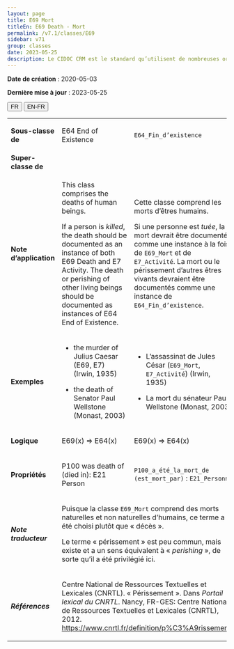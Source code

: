 ```yaml
---
layout: page
title: E69 Mort
titleEn: E69 Death - Mort
permalink: /v7.1/classes/E69
sidebar: v71
group: classes
date: 2023-05-25
description: Le CIDOC CRM est le standard qu’utilisent de nombreuses organisations pour l’échange et l’intégration de jeux de données et de spécifications patrimoniales. Il est développé et maintenu à jour exclusivement en anglais par le CRM SIG, un sous-groupe du Conseil international des musées (ICOM). Ceci est une traduction officielle en français développée par la Traduction en français du CIDOC CRM, une initiative qui offre une version française à jour et accessible ouvertement et gratuitement du standard CIDOC CRM et en démocratise l'usage dans la communauté patrimoniale francophone. ------------ The CIDOC CRM is the standard used by many heritage organizations for the exchange and integration of museum collection datasets and specifications. It is developed and maintained exclusively in English by the CRM SIG, a subgroup of the International Council of Museums (ICOM). This is an official translation developed by the Traduction en français du CIDOC CRM, an initiative offering an open, up-to-date, and free French version of the CIDOC CRM standard, and democratizing its use in the francophone heritage community.
---
```


**Date de création** : 2020-05-03

**Dernière mise à jour** : 2023-05-25

<div class="lang-buttons">
 <button id="fr" class="activate">FR</button>
 <button id="en-fr">EN-FR</button>
</div>

<table>
<tbody>
<tr>
<td><strong>Sous-classe de</strong></td>
<td class="en">
<p>E64 End of Existence</p>
</td>
<td>
<p><code class="language-plaintext highlighter-rouge">E64_Fin_d’existence</code> </p>
</td>
</tr>
<tr>
<td><strong>Super-classe de</strong></td>
<td class="en">
</td>
<td>
</td>
</tr>
<tr>
<td><strong>Note d’application</strong></td>
<td class="en">
<p>This class comprises the deaths of human beings. </p>
<p>If a person is <em>killed</em>, the death should be documented as an instance of both E69 Death and E7 Activity. The death or perishing of other living beings should be documented as instances of E64 End of Existence.</p>
</td>
<td>
<p>Cette classe comprend les morts d’êtres humains. </p>
<p>Si une personne est <em>tuée</em>, la mort devrait être documentée comme une instance à la fois de <code class="language-plaintext highlighter-rouge">E69_Mort</code> et de <code class="language-plaintext highlighter-rouge">E7_Activité</code>. La mort ou le périssement d’autres êtres vivants devraient être documentés comme une instance de <code class="language-plaintext highlighter-rouge">E64_Fin_d’existence</code>. </p>
</td>
</tr>
<tr>
<td><strong>Exemples</strong></td>
<td class="en">
<ul>
<li><p>the murder of Julius Caesar (E69, E7) (Irwin, 1935)</p>
</li>
<li><p>the death of Senator Paul Wellstone (Monast, 2003)</p>
</li>
</ul>
</td>
<td>
<ul>
<li><p>L’assassinat de Jules César (<code class="language-plaintext highlighter-rouge">E69_Mort</code>,  <code class="language-plaintext highlighter-rouge">E7_Activité</code>) (Irwin, 1935)</p>
</li>
<li><p>La mort du sénateur Paul Wellstone (Monast, 2003)</p>
</li>
</ul>
</td>
</tr>
<tr>
<td><strong>Logique</strong></td>
<td class="en">
<p>E69(x) ⇒ E64(x)</p>
</td>
<td>
<p>E69(x) ⇒ E64(x)</p>
</td>
</tr>
<tr>
<td><strong>Propriétés</strong></td>
<td class="en">
<p>P100 was death of (died in): E21 Person</p>
</td>
<td>
<p><code class="language-plaintext highlighter-rouge">P100_a_été_la_mort_de (est_mort_par)</code> : <code class="language-plaintext highlighter-rouge">E21_Personne</code> </p>
</td>
</tr>
<tr>
<td><strong><em>Note traducteur</em></strong></td>
<td colspan="2">
<p>Puisque la classe <code class="language-plaintext highlighter-rouge">E69_Mort</code> comprend des morts naturelles et non naturelles d’humains, ce terme a été choisi plutôt que « décès ». </p>
<p>Le terme  « périssement » est peu commun, mais existe et a un sens équivalent à « <em>perishing </em>», de sorte qu’il a été privilégié ici. </p>
</td>
</tr>
<tr>
<td><strong><em>Références</em></strong></td>
<td colspan="2">
<p>Centre National de Ressources Textuelles et Lexicales (CNRTL). « Périssement ». Dans <em>Portail lexical du CNRTL</em>. Nancy, FR-GES: Centre National de Ressources Textuelles et Lexicales (CNRTL), 2012.<a href="https://www.cnrtl.fr/definition/p%C3%A9rissement"><span class="underline"> </span></a><a href="https://www.cnrtl.fr/definition/p%C3%A9rissement"><span class="underline">https://www.cnrtl.fr/definition/p%C3%A9rissement</span></a>.</p>
</td>
</tr>
</tbody>
</table>
